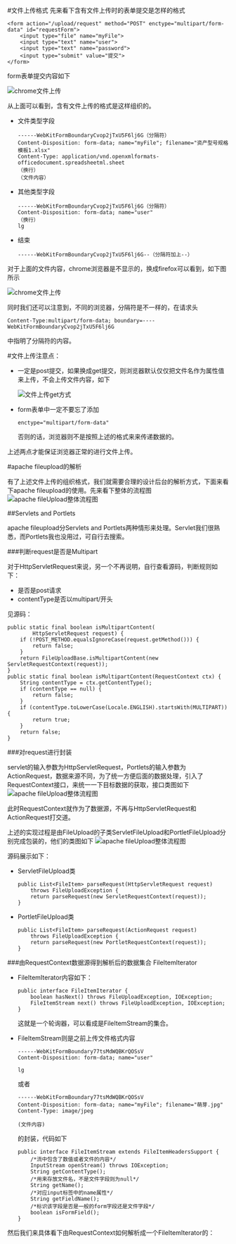 #文件上传格式
先来看下含有文件上传时的表单提交是怎样的格式

	<form action="/upload/request" method="POST" enctype="multipart/form-data" id="requestForm">
		<input type="file" name="myFile">
		<input type="text" name="user">
		<input type="text" name="password">
		<input type="submit" value="提交">
	</form>


form表单提交内容如下

![chrome文件上传][1]

从上面可以看到，含有文件上传的格式是这样组织的。
	
-	文件类型字段

		------WebKitFormBoundaryCvop2jTxU5F6lj6G（分隔符）
		Content-Disposition: form-data; name="myFile"; filename="资产型号规格模板1.xlsx"
		Content-Type: application/vnd.openxmlformats-officedocument.spreadsheetml.sheet
		（换行）
		（文件内容）

-	其他类型字段

		------WebKitFormBoundaryCvop2jTxU5F6lj6G（分隔符）
		Content-Disposition: form-data; name="user"
		（换行）
		lg
-	结束
	
		------WebKitFormBoundaryCvop2jTxU5F6lj6G--（分隔符加上--）

对于上面的文件内容，chrome浏览器是不显示的，换成firefox可以看到，如下图所示

![chrome文件上传][2]

同时我们还可以注意到，不同的浏览器，分隔符是不一样的，在请求头

	Content-Type:multipart/form-data; boundary=----WebKitFormBoundaryCvop2jTxU5F6lj6G

中指明了分隔符的内容。

#文件上传注意点：	

-	一定是post提交，如果换成get提交，则浏览器默认仅仅把文件名作为属性值来上传，不会上传文件内容，如下

	![文件上传get方式][3]

-	form表单中一定不要忘了添加
		
		enctype="multipart/form-data"
	
	否则的话，浏览器则不是按照上述的格式来来传递数据的。

上述两点才能保证浏览器正常的进行文件上传。

#apache fileupload的解析

有了上述文件上传的组织格式，我们就需要合理的设计后台的解析方式，下面来看下apache fileupload的使用。先来看下整体的流程图
![apache fileUpload整体流程图][4]


##Servlets and Portlets

apache fileupload分Servlets and Portlets两种情形来处理。Servlet我们很熟悉，而Portlets我也没用过，可自行去搜索。

###判断request是否是Multipart

对于HttpServletRequest来说，另一个不再说明，自行查看源码，判断规则如下：

-	是否是post请求
-	contentType是否以multipart/开头

见源码：

	public static final boolean isMultipartContent(
            HttpServletRequest request) {
        if (!POST_METHOD.equalsIgnoreCase(request.getMethod())) {
            return false;
        }
        return FileUploadBase.isMultipartContent(new ServletRequestContext(request));
    }
	public static final boolean isMultipartContent(RequestContext ctx) {
        String contentType = ctx.getContentType();
        if (contentType == null) {
            return false;
        }
        if (contentType.toLowerCase(Locale.ENGLISH).startsWith(MULTIPART)) {
            return true;
        }
        return false;
    }

###对request进行封装

servlet的输入参数为HttpServletRequest，Portlets的输入参数为ActionRequest，数据来源不同，为了统一方便后面的数据处理，引入了RequestContext接口，来统一一下目标数据的获取，接口类图如下
![apache fileUpload整体流程图][5]


此时RequestContext就作为了数据源，不再与HttpServletRequest和ActionRequest打交道。

上述的实现过程是由FileUpload的子类ServletFileUpload和PortletFileUpload分别完成包装的，他们的类图如下
![apache fileUpload整体流程图][5]

源码展示如下：

-	ServletFileUpload类
	
		public List<FileItem> parseRequest(HttpServletRequest request)
    		throws FileUploadException {
        	return parseRequest(new ServletRequestContext(request));
    	}

-	PortletFileUpload类

		public List<FileItem> parseRequest(ActionRequest request)
            throws FileUploadException {
        	return parseRequest(new PortletRequestContext(request));
    	}

###由RequestContext数据源得到解析后的数据集合 FileItemIterator


-	FileItemIterator内容如下：
	
		public interface FileItemIterator {
		    boolean hasNext() throws FileUploadException, IOException;
		    FileItemStream next() throws FileUploadException, IOException;
		}

	这就是一个轮询器，可以看成是FileItemStream的集合。

-	FileItemStream则是之前上传文件格式内容
	
		------WebKitFormBoundary77tsMdWQBKrQOSsV
		Content-Disposition: form-data; name="user"
	
		lg
	
	或者
	
		------WebKitFormBoundary77tsMdWQBKrQOSsV
		Content-Disposition: form-data; name="myFile"; filename="萌芽.jpg"
		Content-Type: image/jpeg
	
		(文件内容)
	
	的封装，代码如下

		public interface FileItemStream extends FileItemHeadersSupport {
			/*流中包含了数值或者文件的内容*/
		    InputStream openStream() throws IOException;
		    String getContentType();
			/*用来存放文件名，不是文件字段则为null*/
		    String getName();
			/*对应input标签中的name属性*/
		    String getFieldName();
			/*标识该字段是否是一般的form字段还是文件字段*/
		    boolean isFormField();
		}

然后我们来具体看下由RequestContext如何解析成一个FileItemIterator的：




  [1]: http://static.oschina.net/uploads/space/2015/0216/111637_pAjl_2287728.png
  [2]: http://static.oschina.net/uploads/space/2015/0216/112841_9nQm_2287728.png
  [3]: http://static.oschina.net/uploads/space/2015/0216/121610_rQpt_2287728.png
  [4]: http://static.oschina.net/uploads/space/2015/0216/172522_DESE_2287728.png
  [5]: http://static.oschina.net/uploads/space/2015/0216/172522_DESE_2287728.png